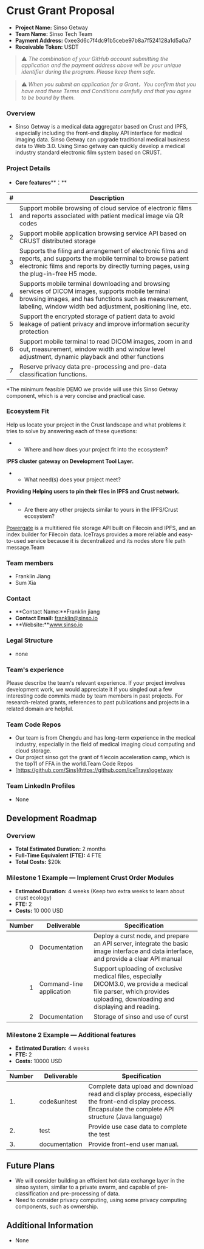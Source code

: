 # Crust Grant Proposal

* **Project Name:** Sinso Getway 
* **Team Name:** Sinso Tech Team
* **Payment Address:** 0xee3d6c7f4dc91b5cebe97b8a7f524128a1d5a0a7
* **Receivable Token:** USDT

> ⚠️ *The combination of your GitHub account submitting the application and the payment address above will be your unique identifier during the program. Please keep them safe.*

> ⚠️ *When you submit an application for a Grant，You confirm that you have read these Terms and Conditions carefully and that you agree to be bound by them.*

### Overview

  * Sinso Getway is a medical data aggregator based on Crust and IPFS, especially including the front-end display API interface for medical imaging data. Sinso Getway can upgrade traditional medical business data to Web 3.0. Using Sinso getway can quickly develop a medical industry standard electronic film system based on CRUST. 

### Project Details 
*  **Core features****：**

  | **#** | **Description**                                              |
  | ----- | ------------------------------------------------------------ |
  | 1     | Support mobile browsing of cloud  service of electronic films and reports associated with patient medical image  via QR codes |
  | 2     | Support mobile application browsing  service API based on CRUST distributed storage |
  | 3     | Supports the filing and arrangement of  electronic films and reports, and supports the mobile terminal to browse  patient electronic films and reports by directly turning pages, using the  plug-in-free H5 mode. |
  | 4     | Supports mobile terminal downloading  and browsing services of DICOM images, supports mobile terminal browsing  images, and has functions such as measurement, labeling, window width bed  adjustment, positioning line, etc. |
  | 5     | Support the encrypted storage of  patient data to avoid leakage of patient privacy and improve information  security protection |
  | 6     | Support  mobile terminal to read DICOM images, zoom in and out, measurement, window  width and window level adjustment, dynamic playback and other functions |
  | 7     | Reserve  privacy data pre-processing and pre-data classification functions. |

  *The minimum feasible DEMO we provide will use this Sinso Getway component, which is a very concise and practical case.

### Ecosystem Fit 

Help us locate your project in the Crust landscape and what problems it tries to solve by answering each of these questions:

- - Where and how does your      project fit into the ecosystem?

**IPFS cluster gateway on Development Tool Layer.**

- - What need(s) does your project      meet?

**Providing Helping users to pin their files in IPFS and Crust network.**

- - Are there any other projects      similar to yours in the IPFS/Crust ecosystem?

[Powergate](https://github.com/textileio/powergate) is a multitiered file storage API built on Filecoin and IPFS, and an index builder for Filecoin data. IceTrays provides a more reliable and easy-to-used service because it is decentralized and its nodes store file path message.Team

### Team members
* Franklin Jiang 
* Sum Xia	

### Contact
* **Contact Name:**Franklin jiang
* **Contact Email:** franklin@sinso.io
* **Website:**www.sinso.io

### Legal Structure 
* none 

### Team's experience
Please describe the team's relevant experience. If your project involves development work, we would appreciate it if you singled out a few interesting code commits made by team members in past projects. For research-related grants, references to past publications and projects in a related domain are helpful. 

### Team Code Repos
* Our team is from Chengdu and has long-term experience in the medical industry, especially in the field of medical imaging cloud computing and cloud storage.
* Our project sinso got the grant of filecoin acceleration camp, which is the top11 of FFA in the world.Team Code Repos
* [https://github.com/Sins](https://github.com/IceTrays)ogetway

### Team LinkedIn Profiles
* None

## Development Roadmap

### Overview
* **Total Estimated Duration:** 2 months
* **Full-Time Equivalent (FTE):**  4 FTE
* **Total Costs:** $20k

### Milestone 1 Example — Implement Crust Order Modules 
* **Estimated Duration:** 4 weeks (Keep two extra weeks      to learn about crust ecology)
* **FTE:**  2
* **Costs:** 10 000 USD

| Number | Deliverable              | Specification                                                |
| -----: | ------------------------ | ------------------------------------------------------------ |
|      0 | Documentation            | Deploy a curst node, and prepare an API server, integrate the basic image  interface and data interface, and provide a clear API manual |
|      1 | Command-line application | Support uploading of exclusive medical files, especially DICOM3.0, we  provide a medical file parser, which provides uploading, downloading and  displaying and reading. |
|      2 | Documentation            | Storage of sinso and use of curst |



### Milestone 2 Example — Additional features

* **Estimated Duration:** 4 weeks
* **FTE:**  2
* **Costs:** 10000 USD

| **Number** | **Deliverable** | **Specification**                                            |
| ---------- | --------------- | ------------------------------------------------------------ |
| 1.         | code&unitest    | Complete data upload and download read and display process, especially  the front-end display process. Encapsulate the complete API structure (Java  language) |
| 2.         | test            | Provide use case data to complete the test                   |
| 3.         | documentation   | Provide front-end user manual.                               |




## Future Plans

- We will consider building an efficient hot data exchange layer in the sinso system, similar to a private swarm, and capable of pre-classification and pre-processing of data.
- Need to consider privacy computing, using some privacy computing components, such as ownership.


## Additional Information 

* None

